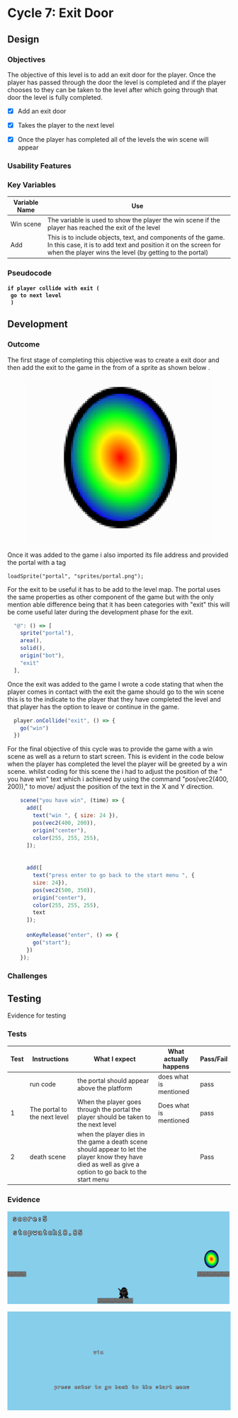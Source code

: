 # Cycle 7: Exit Door

##

## Design

### Objectives

The objective of this level is to add an exit door for the player. Once the player has passed through the door the level is completed and if the player chooses to they can be taken to the level after which going through that door the level is fully completed.

* [x] Add an exit door
* [x] Takes the player to the next level  &#x20;
* [x] Once the player has completed all of the levels the win scene will appear   &#x20;





### Usability Features

&#x20;&#x20;

### Key Variables

| Variable Name | Use                                                                                                                                                                                         |
| ------------- | ------------------------------------------------------------------------------------------------------------------------------------------------------------------------------------------- |
| Win scene     | The variable is used to show the player the win scene if the player has reached the exit of the level                                                                                       |
|  Add          | This is to include objects, text, and components of the game. In this case, it is to add text and  position it on the screen for when the player wins the level (by getting to the portal)  |

### Pseudocode

<pre><code><strong>if player collide with exit (
</strong><strong> go to next level
</strong><strong> )
</strong></code></pre>

## Development

### Outcome

The first stage of completing this objective was to create a exit door and then add the exit  to the game in the from of a sprite as shown below .

<figure><img src="../.gitbook/assets/image (25) (1).png" alt=""><figcaption></figcaption></figure>

Once it was added to the game i also imported its file address and provided the portal with a tag

```
loadSprite("portal", "sprites/portal.png");
```

For the exit to be useful it has to be add to the level map. The portal uses the same properties as other component of the game but with the only mention able difference being that it has been categories with "exit" this will be come useful later during the development phase for the exit.&#x20;

```javascript
  "@": () => [
    sprite("portal"),
    area(),
    solid(),
    origin("bot"),
    "exit"
  ],
```

Once the exit was added to the game I wrote a code stating that when the player comes in contact with the exit the game should go to the win scene this is to the indicate to the player that they have completed the level and that player has the option to leave or continue in the game.

```javascript
  player.onCollide("exit", () => {
    go("win")
  })
```

For the final objective of this cycle was to provide the game with a win scene as well as a return to start screen. This is evident in the code below when the player has completed the level the player will be greeted by a win scene. whilst coding for this scene the i had to adjust the position of the " you have win" text which i achieved by using the command "pos(vec2(400, 200))," to move/ adjust the position of the text in the X and Y direction.&#x20;

```javascript
    scene("you have win", (time) => {
      add([
        text("win ", { size: 24 }),
        pos(vec2(400, 200)),
        origin("center"),
        color(255, 255, 255),
      ]);


      add([
        text("press enter to go back to the start menu ", {
        size: 24}),
        pos(vec2(500, 350)),
        origin("center"),
        color(255, 255, 255),
        text
      ]);

      onKeyRelease("enter", () => {
        go("start");
      })
    });
```

### Challenges



## Testing

Evidence for testing

### Tests

| Test | Instructions                  | What I expect                                                                                                                                             | What actually happens  | Pass/Fail |
| ---- | ----------------------------- | --------------------------------------------------------------------------------------------------------------------------------------------------------- | ---------------------- | --------- |
|      | run code                      | the portal should appear above the platform                                                                                                               | does what is mentioned | pass      |
| 1    | The portal to the next level  | When the player goes through the portal the player should be taken to the next level                                                                      | Does what is mentioned | pass      |
| 2    | death scene                   | when the player dies in the game a death scene should appear  to let the player know they have died as well as give a option to go back to the start menu |                        | Pass      |

### Evidence

![](<../.gitbook/assets/image (13).png>)

![](<../.gitbook/assets/image (10).png>)

